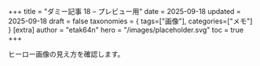 +++
title = "ダミー記事 18 – プレビュー用"
date = 2025-09-18
updated = 2025-09-18
draft = false
taxonomies = { tags=["画像"], categories=["メモ"] }
[extra]
author = "etak64n"
hero = "/images/placeholder.svg"
toc = true
+++

ヒーロー画像の見え方を確認します。

